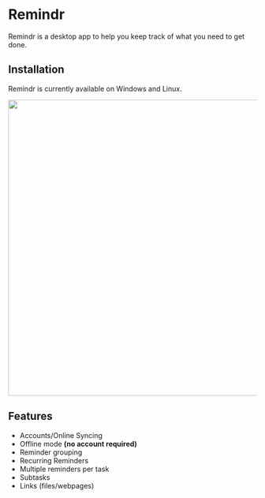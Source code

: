 # Remindr

Remindr is a desktop app to help you keep track of what you need to get done.

## Installation

Remindr is currently available on Windows and Linux.

<img src="https://github.com/MrDavidRios/remindr_releases/assets/52746497/770c76dd-85f9-40fe-8991-a1a145f090f4" width="550" height="600"/>

## Features
- Accounts/Online Syncing
- Offline mode **(no account required)**
- Reminder grouping
- Recurring Reminders
- Multiple reminders per task
- Subtasks
- Links (files/webpages)
